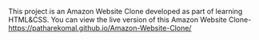This project is an Amazon Website Clone developed as part of learning HTML&CSS.
You can view the live version of this Amazon Website Clone- https://patharekomal.github.io/Amazon-Website-Clone/
